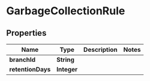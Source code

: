 

# GarbageCollectionRule


## Properties

| Name | Type | Description | Notes |
|------------ | ------------- | ------------- | -------------|
|**branchId** | **String** |  |  |
|**retentionDays** | **Integer** |  |  |




